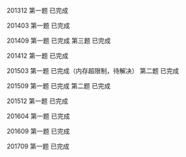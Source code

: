 201312  第一题  已完成

201403  第一题  已完成

201409  第一题  已完成
        第三题  已完成

201412  第一题  已完成

201503  第一题  已完成（内存超限制，待解决）
        第二题  已完成

201509  第一题  已完成
        第二题  已完成

201512  第一题  已完成

201604  第一题  已完成

201609  第一题  已完成

201709  第一题  已完成